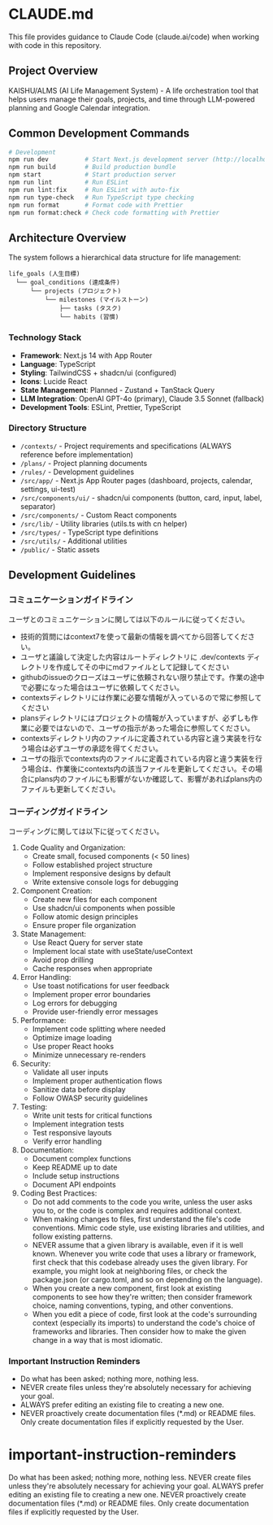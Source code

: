 # CLAUDE.md

This file provides guidance to Claude Code (claude.ai/code) when working with code in this repository.

## Project Overview

KAISHU/ALMS (AI Life Management System) - A life orchestration tool that helps users manage their goals, projects, and time through LLM-powered planning and Google Calendar integration.

## Common Development Commands

```bash
# Development
npm run dev          # Start Next.js development server (http://localhost:3000)
npm run build        # Build production bundle
npm start            # Start production server
npm run lint         # Run ESLint
npm run lint:fix     # Run ESLint with auto-fix
npm run type-check   # Run TypeScript type checking
npm run format       # Format code with Prettier
npm run format:check # Check code formatting with Prettier
```

## Architecture Overview

The system follows a hierarchical data structure for life management:

```
life_goals (人生目標)
  └── goal_conditions (達成条件)
      └── projects (プロジェクト)
          └── milestones (マイルストーン)
              ├── tasks (タスク)
              └── habits (習慣)
```

### Technology Stack

- **Framework**: Next.js 14 with App Router
- **Language**: TypeScript
- **Styling**: TailwindCSS + shadcn/ui (configured)
- **Icons**: Lucide React
- **State Management**: Planned - Zustand + TanStack Query
- **LLM Integration**: OpenAI GPT-4o (primary), Claude 3.5 Sonnet (fallback)
- **Development Tools**: ESLint, Prettier, TypeScript

### Directory Structure

- `/contexts/` - Project requirements and specifications (ALWAYS reference before implementation)
- `/plans/` - Project planning documents
- `/rules/` - Development guidelines
- `/src/app/` - Next.js App Router pages (dashboard, projects, calendar, settings, ui-test)
- `/src/components/ui/` - shadcn/ui components (button, card, input, label, separator)
- `/src/components/` - Custom React components
- `/src/lib/` - Utility libraries (utils.ts with cn helper)
- `/src/types/` - TypeScript type definitions
- `/src/utils/` - Additional utilities
- `/public/` - Static assets

## Development Guidelines

### コミュニケーションガイドライン

ユーザとのコミュニケーションに関しては以下のルールに従ってください。

- 技術的質問にはcontext7を使って最新の情報を調べてから回答してください。
- ユーザと議論して決定した内容はルートディレクトリに .dev/contexts ディレクトリを作成してその中にmdファイルとして記録してください
- githubのissueのクローズはユーザに依頼されない限り禁止です。作業の途中で必要になった場合はユーザに依頼してください。
- contextsディレクトリには作業に必要な情報が入っているので常に参照してください
- plansディレクトリにはプロジェクトの情報が入っていますが、必ずしも作業に必要ではないので、ユーザの指示があった場合に参照してください。
- contextsディレクトリ内のファイルに定義されている内容と違う実装を行なう場合は必ずユーザの承認を得てください。
- ユーザの指示でcontexts内のファイルに定義されている内容と違う実装を行う場合は、作業後にcontexts内の該当ファイルを更新してください。その場合にplans内のファイルにも影響がないか確認して、影響があればplans内のファイルも更新してください。

### コーディングガイドライン

コーディングに関しては以下に従ってください。

1. Code Quality and Organization:
   - Create small, focused components (< 50 lines)
   - Follow established project structure
   - Implement responsive designs by default
   - Write extensive console logs for debugging
2. Component Creation:
   - Create new files for each component
   - Use shadcn/ui components when possible
   - Follow atomic design principles
   - Ensure proper file organization
3. State Management:
   - Use React Query for server state
   - Implement local state with useState/useContext
   - Avoid prop drilling
   - Cache responses when appropriate
4. Error Handling:
   - Use toast notifications for user feedback
   - Implement proper error boundaries
   - Log errors for debugging
   - Provide user-friendly error messages
5. Performance:
   - Implement code splitting where needed
   - Optimize image loading
   - Use proper React hooks
   - Minimize unnecessary re-renders
6. Security:
   - Validate all user inputs
   - Implement proper authentication flows
   - Sanitize data before display
   - Follow OWASP security guidelines
7. Testing:
   - Write unit tests for critical functions
   - Implement integration tests
   - Test responsive layouts
   - Verify error handling
8. Documentation:
   - Document complex functions
   - Keep README up to date
   - Include setup instructions
   - Document API endpoints
9. Coding Best Practices:
   - Do not add comments to the code you write, unless the user asks you to, or the code is complex and requires additional context.
   - When making changes to files, first understand the file's code conventions. Mimic code style, use existing libraries and utilities, and follow existing patterns.
   - NEVER assume that a given library is available, even if it is well known. Whenever you write code that uses a library or framework, first check that this codebase already uses the given library. For example, you might look at neighboring files, or check the package.json (or cargo.toml, and so on depending on the language).
   - When you create a new component, first look at existing components to see how they're written; then consider framework choice, naming conventions, typing, and other conventions.
   - When you edit a piece of code, first look at the code's surrounding context (especially its imports) to understand the code's choice of frameworks and libraries. Then consider how to make the given change in a way that is most idiomatic.

### Important Instruction Reminders

- Do what has been asked; nothing more, nothing less.
- NEVER create files unless they're absolutely necessary for achieving your goal.
- ALWAYS prefer editing an existing file to creating a new one.
- NEVER proactively create documentation files (\*.md) or README files. Only create documentation files if explicitly requested by the User.

# important-instruction-reminders

Do what has been asked; nothing more, nothing less.
NEVER create files unless they're absolutely necessary for achieving your goal.
ALWAYS prefer editing an existing file to creating a new one.
NEVER proactively create documentation files (\*.md) or README files. Only create documentation files if explicitly requested by the User.

